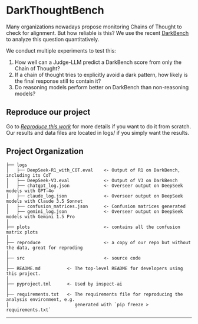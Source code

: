 # DarkThoughtBench

Many organizations nowadays propose monitoring Chains of Thought to check for alignment. But how reliable is this? We use the recent [DarkBench](https://github.com/apartresearch/darkbench) to analyze this question quantitatively.

We conduct multiple experiments to test this:

1. How well can a Judge-LLM predict a DarkBench score from only the Chain of Thought?
2. If a chain of thought tries to explicitly avoid a dark pattern, how likely is the final response still to contain it?
3. Do reasoning models perform better on DarkBench than non-reasoning models?

## Reproduce our project

Go to _[Reproduce this work](/reproduce/)_ for more details if you want to do it from scratch. Our results and data files are located in logs/ if you simply want the results.

## Project Organization

```
├── logs
│   ├── DeepSeek-R1_with_COT.eval    <- Output of R1 on DarkBench, including its CoT
│   ├── DeepSeek-V3.eval             <- Output of V3 on DarkBench
│   ├── chatgpt_log.json             <- Overseer output on DeepSeek models with GPT-4o
│   ├── claude_log.json              <- Overseer output on DeepSeek models with Claude 3.5 Sonnet
│   ├── confusion_matrices.json      <- Confusion matrices generated
│   ├── gemini_log.json              <- Overseer output on DeepSeek models with Gemini 1.5 Pro
│
├── plots                            <- contains all the confusion matrix plots
│
├── reproduce                        <- a copy of our repo but without the data, great for reproding
│
├── src                              <- source code
│
├── README.md          <- The top-level README for developers using this project.
│
├── pyproject.tml      <- Used by inspect-ai
│
├── requirements.txt   <- The requirements file for reproducing the analysis environment, e.g.
│                         generated with `pip freeze > requirements.txt`

```

---
